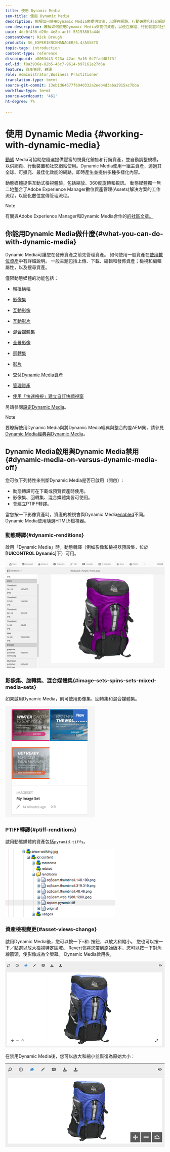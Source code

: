 ```yaml
---
title: 使用 Dynamic Media
seo-title: 使用 Dynamic Media
description: 瞭解如何使用Dynamic Media來提供資產，以便在網路、行動裝置和社交網站上使用。
seo-description: 瞭解如何使用Dynamic Media來提供資產，以便在網路、行動裝置和社交網站上使用。
uuid: 4dc0f436-d20e-4e8b-aeff-5515380fa44d
contentOwner: Rick Brough
products: SG_EXPERIENCEMANAGER/6.4/ASSETS
topic-tags: introduction
content-type: reference
discoiquuid: a8063d43-923a-42ac-9a16-0c7fadd8f73f
exl-id: f8a3936e-82b5-46c7-9614-b97162e27d6a
feature: 資產管理，轉譯
role: Administrator,Business Practitioner
translation-type: tm+mt
source-git-commit: 13eb1d64677f6940332a2eeb4d3aba2915ac7bba
workflow-type: tm+mt
source-wordcount: '461'
ht-degree: 7%

---
```


# 使用 Dynamic Media {#working-with-dynamic-media}

[動態](https://www.adobe.com/solutions/web-experience-management/dynamic-media.html) Media可協助您隨選提供豐富的視覺化銷售和行銷資產，並自動調整規模，以供網頁、行動裝置和社交網站使用。Dynamic Media使用一組主資產，透過其全球、可擴充、最佳化效能的網路，即時產生並提供多種多樣化內容。

動態媒體提供互動式檢視體驗，包括縮放、360度旋轉和視訊。 動態媒體獨一無二地整合了Adobe Experience Manager數位資產管理(Assets)解決方案的工作流程，以簡化數位宣傳管理流程。

>[!NOTE]
>
>有關與Adobe Experience Manager和Dynamic Media合作的[的社區文章。](https://helpx.adobe.com/experience-manager/using/aem_dynamic_media.html)

## 你能用Dynamic Media做什麼{#what-you-can-do-with-dynamic-media}

Dynamic Media可讓您在發佈資產之前先管理資產。 如何使用一般資產在[使用數位資產](managing-assets-touch-ui.md)中有詳細說明。 一般主題包括上傳、下載、編輯和發佈資產；檢視和編輯屬性，以及搜尋資產。

僅限動態媒體的功能包括：

* [輪播橫幅](carousel-banners.md)
* [影像集](image-sets.md)
* [互動影像](interactive-images.md)
* [互動影片](interactive-videos.md)
* [混合媒體集](mixed-media-sets.md)
* [全景影像](panoramic-images.md)

* [迴轉集](spin-sets.md)
* [影片](video.md)
* [交付Dynamic Media資產](delivering-dynamic-media-assets.md)
* [管理資產](managing-assets.md)
* [使用「快速檢視」建立自訂快顯視窗](custom-pop-ups.md)

另請參閱[設定Dynamic Media](administering-dynamic-media.md)。

>[!NOTE]
>
>要瞭解使用Dynamic Media與將Dynamic Media經典與整合的差AEM異，請參見[Dynamic Media經典與Dynamic Media](/help/sites-administering/scene7.md#aem-scene-integration-versus-dynamic-media)。

## Dynamic Media啟用與Dynamic Media禁用{#dynamic-media-on-versus-dynamic-media-off}

您可依下列特性來判斷Dynamic Media是否已啟用（開啟）:

* 動態轉譯可在下載或預覽資產時使用。
* 影像集、回轉集、混合媒體集皆可使用。
* 會建立PTIFF轉譯。

當您按一下影像資產時，資產的檢視會與Dynamic Media[enabled](config-dynamic.md#enabling-dynamic-media)不同。 Dynamic Media使用隨選HTML5檢視器。

### 動態轉譯{#dynamic-renditions}

啟用「Dynamic Media」時，動態轉譯（例如影像和檢視器預設集，位於&#x200B;**[!UICONTROL Dynamic]**&#x200B;下）可用。

![chlimage_1-358](assets/chlimage_1-358.png)

### 影像集、旋轉集、混合媒體集{#image-sets-spins-sets-mixed-media-sets}

如果啟用Dynamic Media，則可使用影像集、回轉集和混合媒體集。

![chlimage_1-359](assets/chlimage_1-359.png)

### PTIFF轉譯{#ptiff-renditions}

啟用動態媒體的資產包括`pyramid.tiffs`。

![chlimage_1-360](assets/chlimage_1-360.png)

### 資產檢視變更{#asset-views-change}

啟用Dynamic Media後，您可以按一下`+`和`-`按鈕，以放大和縮小。 您也可以按一下／點選以放大檢視特定區域。 Revert會將您帶到原始版本，您可以按一下對角線箭頭，使影像成為全螢幕。 Dynamic Media啟用後，

![chlimage_1-361](assets/chlimage_1-361.png)

在禁用Dynamic Media後，您可以放大和縮小並恢復為原始大小：

![chlimage_1-362](assets/chlimage_1-362.png)
